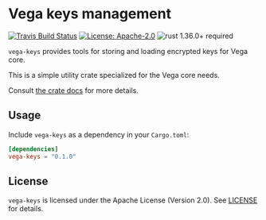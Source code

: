 # Vega keys management

[![Travis Build Status](https://img.shields.io/travis/vega/vega/master.svg?label=Linux%20Build)](https://travis-ci.com/vega/vega)
[![License: Apache-2.0](https://img.shields.io/github/license/vega/vega.svg)](https://github.com/vega/vega/blob/master/LICENSE)
![rust 1.36.0+ required](https://img.shields.io/badge/rust-1.36.0+-blue.svg?label=Required%20Rust)

`vega-keys` provides tools for storing and loading encrypted keys for
Vega core.

This is a simple utility crate specialized for the Vega core needs.

Consult [the crate docs](https://docs.rs/vega-keys) for more details.

## Usage

Include `vega-keys` as a dependency in your `Cargo.toml`:

```toml
[dependencies]
vega-keys = "0.1.0"
```

## License

`vega-keys` is licensed under the Apache License (Version 2.0).
See [LICENSE](LICENSE) for details.
